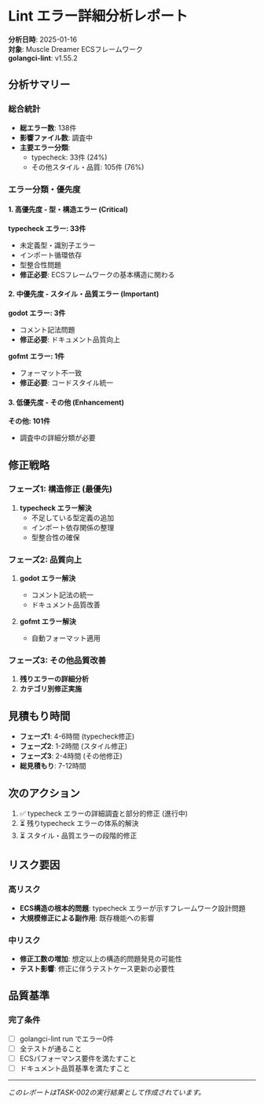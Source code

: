 # Lint エラー詳細分析レポート

**分析日時**: 2025-01-16  
**対象**: Muscle Dreamer ECSフレームワーク  
**golangci-lint**: v1.55.2  

## 分析サマリー

### 総合統計
- **総エラー数**: 138件
- **影響ファイル数**: 調査中
- **主要エラー分類**:
  - typecheck: 33件 (24%)
  - その他スタイル・品質: 105件 (76%)

### エラー分類・優先度

#### 1. 高優先度 - 型・構造エラー (Critical)
**typecheck エラー: 33件**
- 未定義型・識別子エラー
- インポート循環依存
- 型整合性問題
- **修正必要**: ECSフレームワークの基本構造に関わる

#### 2. 中優先度 - スタイル・品質エラー (Important)
**godot エラー: 3件**
- コメント記法問題
- **修正必要**: ドキュメント品質向上

**gofmt エラー: 1件**
- フォーマット不一致
- **修正必要**: コードスタイル統一

#### 3. 低優先度 - その他 (Enhancement)
**その他: 101件**
- 調査中の詳細分類が必要

## 修正戦略

### フェーズ1: 構造修正 (最優先)
1. **typecheck エラー解決**
   - 不足している型定義の追加
   - インポート依存関係の整理
   - 型整合性の確保

### フェーズ2: 品質向上
1. **godot エラー解決**
   - コメント記法の統一
   - ドキュメント品質改善

2. **gofmt エラー解決**
   - 自動フォーマット適用

### フェーズ3: その他品質改善
1. **残りエラーの詳細分析**
2. **カテゴリ別修正実施**

## 見積もり時間

- **フェーズ1**: 4-6時間 (typecheck修正)
- **フェーズ2**: 1-2時間 (スタイル修正)
- **フェーズ3**: 2-4時間 (その他修正)
- **総見積もり**: 7-12時間

## 次のアクション

1. ✅ typecheck エラーの詳細調査と部分的修正 (進行中)
2. ⏳ 残りtypecheck エラーの体系的解決
3. ⏳ スタイル・品質エラーの段階的修正

## リスク要因

### 高リスク
- **ECS構造の根本的問題**: typecheck エラーが示すフレームワーク設計問題
- **大規模修正による副作用**: 既存機能への影響

### 中リスク  
- **修正工数の増加**: 想定以上の構造的問題発見の可能性
- **テスト影響**: 修正に伴うテストケース更新の必要性

## 品質基準

### 完了条件
- [ ] golangci-lint run でエラー0件
- [ ] 全テストが通ること
- [ ] ECSパフォーマンス要件を満たすこと
- [ ] ドキュメント品質基準を満たすこと

---

*このレポートはTASK-002の実行結果として作成されています。*